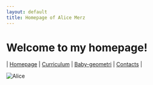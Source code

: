 ```yaml
---
layout: default
title: Homepage of Alice Merz
---
```

# Welcome to my homepage!
| [Homepage](./index.html) | [Curriculum](./curriculum.html)    | [Baby-geometri](./babygeometri.html) | [Contacts](./contacts.html) |

![Alice](./fotocv.jpg)



